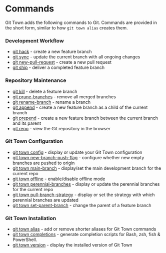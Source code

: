 # Commands

Git Town adds the following commands to Git. Commands are provided in the short
form, similar to how `git town alias` creates them.

### Development Workflow

- [git hack](./commands/hack.md) - create a new feature branch
- [git sync](./commands/sync.md) - update the current branch with all ongoing
  changes
- [git new-pull-request](./commands/new-pull-request.md) - create a new pull
  request
- [git ship](./commands/ship.md) - deliver a completed feature branch

### Repository Maintenance

- [git kill](./commands/kill.md) - delete a feature branch
- [git prune-branches](./commands/prune-branches.md) - remove all merged
  branches
- [git rename-branch](./commands/rename-branch.md) - rename a branch
- [git append](./commands/append.md) - create a new feature branch as a child of
  the current branch
- [git prepend](./commands/prepend.md) - create a new feature branch between the
  current branch and its parent
- [git repo](./commands/repo.md) - view the Git repository in the browser

### Git Town Configuration

- [git town config](./commands/config.md) - display or update your Git Town
  configuration
- [git town new-branch-push-flag](./commands/new-branch-push-flag.md) -
  configure whether new empty branches are pushed to origin
- [git town main-branch](./commands/main-branch.md) - display/set the main
  development branch for the current repo
- [git town offline](./commands/offline.md) - enable/disable offline mode
- [git town perennial-branches](./commands/perennial-branches.md) - display or
  update the perennial branches for the current repo
- [git town pull-branch-strategy](./commands/pull-branch-strategy.md) - display
  or set the strategy with which perennial branches are updated
- [git town set-parent-branch](./commands/set-parent-branch.md) - change the
  parent of a feature branch

### Git Town Installation

- [git town alias](./commands/alias.md) - add or remove shorter aliases for Git
  Town commands
- [git town completions](./commands/completions.md) - generate completion
  scripts for Bash, zsh, fish & PowerShell.
- [git town version](./commands/version.md) - display the installed version of
  Git Town
